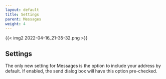 ```yaml
---
layout: default
title: Settings
parent: Messages
weight: 4
---
```


{{< img2 2022-04-16_21-35-32.png >}}

## Settings

The only new setting for Messages is the option
to include your address by default.
If enabled, the send dialog box will have
this option pre-checked.
